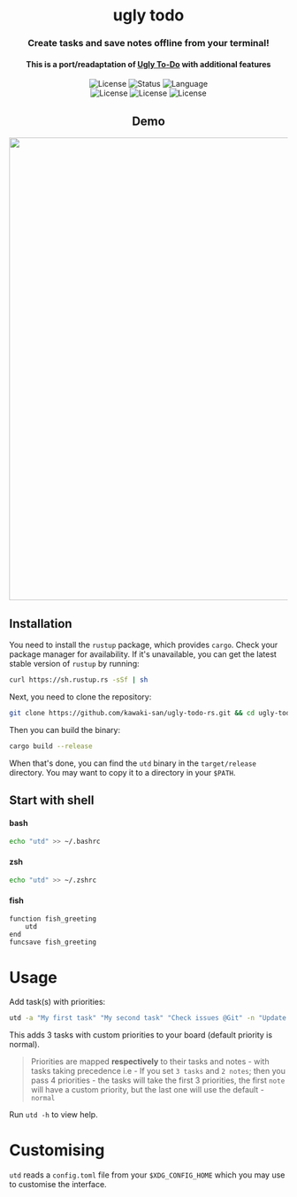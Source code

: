<h1 align="center">ugly todo</h1>
<h3 align="center">Create tasks and save notes offline from your terminal!</h3>
<h4 align="center">This is a port/readaptation of <a href="https://github.com/Murzchnvok/ugly-todo">Ugly To-Do</a> with additional features</h4>
<div align="center">
    <img alt="License" src="https://img.shields.io/static/v1?label=license&message=MIT%20OR%20Apache-2.0&color=blue&style=plastic">
    <img alt="Status" src="https://img.shields.io/badge/Maintained%3F-yes-green.svg">
    <img alt="Language" src="https://img.shields.io/badge/Made%20with-Rust-1f425f.svg">
</div>
<div align="center">
    <img alt="License" src="https://svgshare.com/i/Zhy.svg">
    <img alt="License" src="https://svgshare.com/i/ZjP.svg">
    <img alt="License" src="https://svgshare.com/i/ZhY.svg">
</div>

<h2 align="center">Demo</h2>
<a href="https://asciinema.org/a/71Gtt0yWETb4nCGJdJ7bc1DNF?speed=2"><img src="https://asciinema.org/a/71Gtt0yWETb4nCGJdJ7bc1DNF.png" width="836"/></a>

## Installation

You need to install the `rustup` package, which provides `cargo`. Check your package manager for availability. If it's unavailable, you can get the latest stable version of `rustup` by running:

```sh
curl https://sh.rustup.rs -sSf | sh
```

Next, you need to clone the repository:

```sh
git clone https://github.com/kawaki-san/ugly-todo-rs.git && cd ugly-todo-rs
```

Then you can build the binary:

```sh
cargo build --release
```

When that's done, you can find the `utd` binary in the `target/release` directory. You may want to copy it to a directory in your `$PATH`.

## Start with shell

#### bash

```sh
echo "utd" >> ~/.bashrc
```

#### zsh

```sh
echo "utd" >> ~/.zshrc
```

#### fish

```fish
function fish_greeting
    utd
end
funcsave fish_greeting
```

# Usage
Add task(s) with priorities:

```sh
utd -a "My first task" "My second task" "Check issues @Git" -n "Update license" -p low -p low -p high
```

This adds 3 tasks with custom priorities to your board (default priority is normal). 
> Priorities are mapped **respectively** to their tasks and notes - with tasks taking precedence i.e - 
>  If you set `3 tasks` and `2 notes`; then you pass 4 priorities - the tasks will take the first 3 priorities, the first `note` will have a custom priority, but the last one will use the default - `normal`

Run `utd -h` to view help.

# Customising

`utd` reads a `config.toml` file from your `$XDG_CONFIG_HOME` which you may use to customise the interface.

